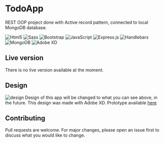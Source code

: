 # TodoApp

REST OOP project done with Active record pattern, connected to local MongoDB database.

![Html5](https://img.shields.io/badge/HTML5-E34F26?style=for-the-badge&logo=html5&logoColor=white)
![Sass](https://img.shields.io/badge/Sass-CC6699?style=for-the-badge&logo=sass&logoColor=white)
![Bootstrap](https://img.shields.io/badge/Bootstrap-563D7C?style=for-the-badge&logo=bootstrap&logoColor=white)
![JavaScript](https://img.shields.io/badge/javascript-%23323330.svg?style=for-the-badge&logo=javascript&logoColor=%23F7DF1E)
![Express.js](https://img.shields.io/badge/express.js-%23404d59.svg?style=for-the-badge&logo=express&logoColor=%2361DAFB)
![Handlebars](https://img.shields.io/badge/Handlebars.js-f0772b?style=for-the-badge&logo=handlebarsdotjs&logoColor=black)
![MongoDB](https://img.shields.io/badge/MongoDB-4EA94B?style=for-the-badge&logo=mongodb&logoColor=white)
![Adobe XD](https://img.shields.io/badge/Adobe%20XD-470137?style=for-the-badge&logo=Adobe%20XD&logoColor=#FF61F6)

## Live version
There is no live version available at the moment.


## Design
![design](https://i.ibb.co/MNq3Nzt/Screenshot-2022-10-06-215441.png)
Design of this app will be changed to what you can see above, in the future. This design was made with Adobe XD. Prototype available [here](https://xd.adobe.com/view/b958d58e-9cae-4d43-876d-a61b91a30542-ec0b/)


## Contributing
Pull requests are welcome. For major changes, please open an issue first to discuss what you would like to change.

